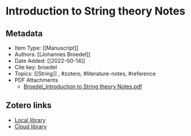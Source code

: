 # Introduction to String theory Notes

## Metadata

* Item Type: [[Manuscript]]
* Authors: [[Johannes Broedel]]
* Date Added: [[2022-00-14]]
* Cite key: broedel
* Topics: [[String]]
, #zotero, #literature-notes, #reference
* PDF Attachments
	- [Broedel_Introduction to String theory Notes.pdf](zotero://open-pdf/library/items/4EUWDIY4)


##  Zotero links
* [Local library](zotero://select/items/1_L73YC464)
* [Cloud library](http://zotero.org/users/7873466/items/L73YC464)


